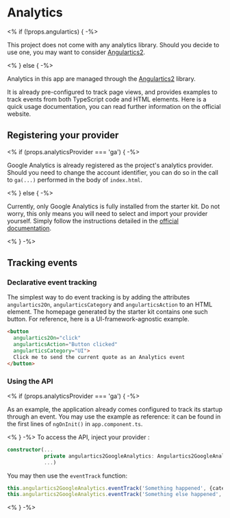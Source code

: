 # Analytics
<% if (!props.angulartics) { -%>

This project does not come with any analytics library.
Should you decide to use one, you may want to consider [Angulartics2](https://github.com/angulartics/angulartics2).

<% } else { -%>

Analytics in this app are managed through the [Angulartics2](https://github.com/angulartics/angulartics2) library.

It is already pre-configured to track page views, and provides examples to track events from both TypeScript code and HTML elements.
Here is a quick usage documentation, you can read further information on the official website.

## Registering your provider
<% if (props.analyticsProvider === 'ga') { -%>

Google Analytics is already registered as the project's analytics provider.
Should you need to change the account identifier, you can do so in the call to `ga(...)` performed in the body of `index.html`.

<% } else { -%>

Currently, only Google Analytics is fully installed from the starter kit.
Do not worry, this only means you will need to select and import your provider yourself.
Simply follow the instructions detailed in the [official documentation](https://github.com/angulartics/angulartics2#supported-providers).

<% } -%>
## Tracking events

### Declarative event tracking

The simplest way to do event tracking is by adding the attributes `angulartics2On`, `angularticsCategory` and `angularticsAction` to an HTML element.
The homepage generated by the starter kit contains one such button.
For reference, here is a UI-framework-agnostic example.

```html
<button
  angulartics2On="click"
  angularticsAction="Button clicked"
  angularticsCategory="UI">
  Click me to send the current quote as an Analytics event
</button>
```

### Using the API
<% if (props.analyticsProvider === 'ga') { -%>

As an example, the application already comes configured to track its startup through an event.
You may use the example as reference: it can be found in the first lines of `ngOnInit()` in `app.component.ts`.

<% } -%>
To access the API, inject your provider :

```typescript
constructor(...
            private angulartics2GoogleAnalytics: Angulartics2GoogleAnalytics,
            ...)
```

You may then use the `eventTrack` function:

```typescript
this.angulartics2GoogleAnalytics.eventTrack('Something happened', {category: 'My category'});
this.angulartics2GoogleAnalytics.eventTrack('Something else happened', {category: 'My other category', label: 'My custom label'});
```
<% } -%>
